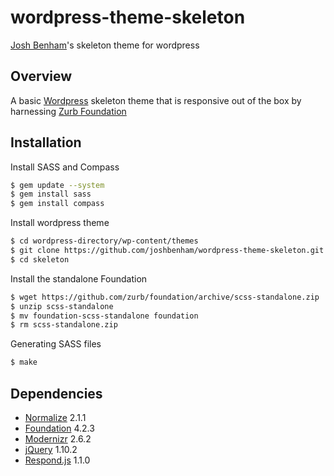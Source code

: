 wordpress-theme-skeleton
========================

[Josh Benham](http://joshbenham.net)'s skeleton theme for wordpress

Overview
--------

A basic [Wordpress](http://wordpress.org) skeleton theme that is responsive out of the box by
harnessing [Zurb Foundation](http://foundation.zurb.com/)

Installation
------------

Install SASS and Compass

```sh
$ gem update --system
$ gem install sass
$ gem install compass
```
Install wordpress theme

```sh
$ cd wordpress-directory/wp-content/themes
$ git clone https://github.com/joshbenham/wordpress-theme-skeleton.git skeleton
$ cd skeleton
```

Install the standalone Foundation

```sh
$ wget https://github.com/zurb/foundation/archive/scss-standalone.zip
$ unzip scss-standalone
$ mv foundation-scss-standalone foundation
$ rm scss-standalone.zip
```

Generating SASS files

```sh
$ make
```

Dependencies
------------

 - [Normalize](http://necolas.github.io/normalize.css/) 2.1.1
 - [Foundation](http://foundation.zurb.com/) 4.2.3
 - [Modernizr](http://modernizr.com/) 2.6.2
 - [jQuery](http://jquery.com/) 1.10.2
 - [Respond.js](https://github.com/scottjehl/Respond) 1.1.0
